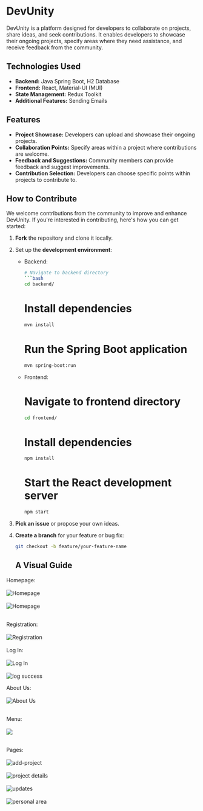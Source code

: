 # DevUnity

DevUnity is a platform designed for developers to collaborate on projects, share ideas, and seek contributions. It enables developers to showcase their ongoing projects, specify areas where they need assistance, and receive feedback from the community.

## Technologies Used

- **Backend:** Java Spring Boot, H2 Database
- **Frontend:** React, Material-UI (MUI)
- **State Management:** Redux Toolkit
- **Additional Features:** Sending Emails

## Features

- **Project Showcase:** Developers can upload and showcase their ongoing projects.
- **Collaboration Points:** Specify areas within a project where contributions are welcome.
- **Feedback and Suggestions:** Community members can provide feedback and suggest improvements.
- **Contribution Selection:** Developers can choose specific points within projects to contribute to.

## How to Contribute

We welcome contributions from the community to improve and enhance DevUnity. If you're interested in contributing, here's how you can get started:

1. **Fork** the repository and clone it locally.
2. Set up the **development environment**:
   - Backend:
     ```bash
     # Navigate to backend directory
     ```bash
     cd backend/
       ```
    
     # Install dependencies
      ```bash
     mvn install
        ```
     # Run the Spring Boot application
      ```bash
     mvn spring-boot:run
     ```
   - Frontend:
     
     # Navigate to frontend directory
     ```bash
     cd frontend/
       ```
     # Install dependencies
     ```bash
     npm install
       ```
     # Start the React development server
      ```bash
     npm start
     ```
3. **Pick an issue**  or propose your own ideas.
4. **Create a branch** for your feature or bug fix:
   ```bash
   git checkout -b feature/your-feature-name
    ```


   ## A Visual Guide
Homepage:<br><br>
![Homepage](https://github.com/shira2004/devUnity-React-Java/assets/145601791/84e9110b-5201-47a9-85d0-c4e1db1884c9)<br><br>
![Homepage](https://github.com/shira2004/devUnity-React-Java/assets/145601791/a9ca27a3-3110-4daa-a02a-9adbd7a826d0)<br><br>


Registration:<br><br>
![Registration](https://github.com/shira2004/devUnity-React-Java/assets/145601791/fc845873-0d50-4372-b21a-b0e1202eb832)<br><br>
Log In:<br><br>
![Log In](https://github.com/shira2004/devUnity-React-Java/assets/145601791/70d2f90d-5696-4bb6-a0a9-8a01c496deda)<br><br>
![log success](https://github.com/shira2004/devUnity-React-Java/assets/145601791/642e5ff0-344b-4755-833c-00b1d5dc35bd)

About Us:<br><br>
![About Us](https://github.com/shira2004/devUnity-React-Java/assets/145601791/f33b1d85-b9dd-4940-be18-3a2256ea735e)<br><br>

Menu:<br><br>
![](https://github.com/shira2004/devUnity-React-Java/assets/145601791/65e83677-c86a-44f1-ad9c-8399c19361d0)<br><br>

Pages:<br><br>
![add-project](https://github.com/shira2004/devUnity-React-Java/assets/145601791/5e8fdb15-1039-4985-998b-3b57a4dda164)<br><br>
![project details](https://github.com/shira2004/devUnity-React-Java/assets/145601791/ff5e250c-58e2-46c1-9979-0086c7fe2966)<br><br>
![updates](https://github.com/shira2004/devUnity-React-Java/assets/145601791/687a1cca-19a3-4070-9bf4-0b5881bab8ae)<br><br>
![personal area](https://github.com/shira2004/devUnity-React-Java/assets/145601791/766bc1ba-8922-4848-8c7c-f82165f8033f)

